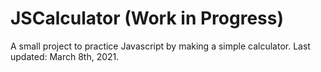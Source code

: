 # JSCalculator (Work in Progress)
A small project to practice Javascript by making a simple calculator.
Last updated: March 8th, 2021.
